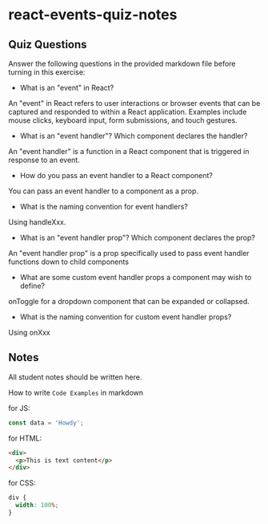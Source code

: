 # react-events-quiz-notes

## Quiz Questions

Answer the following questions in the provided markdown file before turning in this exercise:

- What is an "event" in React?

An "event" in React refers to user interactions or browser events that can be captured and responded to within a React application. Examples include mouse clicks, keyboard input, form submissions, and touch gestures.

- What is an "event handler"? Which component declares the handler?

An "event handler" is a function in a React component that is triggered in response to an event.

- How do you pass an event handler to a React component?

You can pass an event handler to a component as a prop.

- What is the naming convention for event handlers?

Using handleXxx.

- What is an "event handler prop"? Which component declares the prop?

An "event handler prop" is a prop specifically used to pass event handler functions down to child components

- What are some custom event handler props a component may wish to define?

onToggle for a dropdown component that can be expanded or collapsed.

- What is the naming convention for custom event handler props?

Using onXxx

## Notes

All student notes should be written here.

How to write `Code Examples` in markdown

for JS:

```javascript
const data = 'Howdy';
```

for HTML:

```html
<div>
  <p>This is text content</p>
</div>
```

for CSS:

```css
div {
  width: 100%;
}
```
